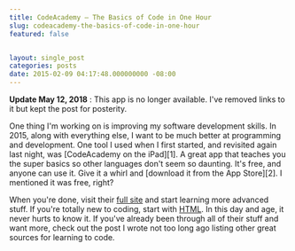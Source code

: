```yaml
---
title: CodeAcademy – The Basics of Code in One Hour
slug: codeacademy-the-basics-of-code-in-one-hour
featured: false


layout: single_post
categories: posts
date: 2015-02-09 04:17:48.000000000 -08:00
---
```


 **Update May 12, 2018** : This app is no longer available. I've removed links to it but kept the post for posterity.

One thing I'm working on is improving my software development skills. In 2015, along with everything else, I want to be much better at programming and development. One tool I used when I first started, and revisited again last night, was [CodeAcademy on the iPad][1]. A great app that teaches you the super basics so other languages don't seem so daunting. It's free, and anyone can use it. Give it a whirl and [download it from the App Store][2]. I mentioned it was free, right?

When you're done, visit their [full site](http://codeacademy.com) and start learning more advanced stuff. If you're totally new to coding, start with [HTML](http://www.codecademy.com/en/tracks/web). In this day and age, it never hurts to know it. If you've already been through all of their stuff and want more, check out the post I wrote not too long ago listing other great sources for learning to code.


